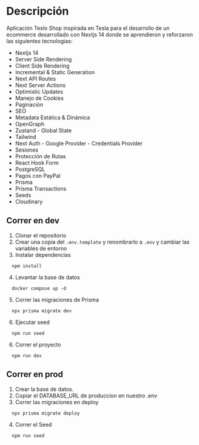 
# Descripción
Aplicación Teslo Shop inspirada en Tesla para el desarrollo de un ecommerce desarrollado con Nextjs 14 donde se aprendieron y reforzaron las siguientes tecnologias:

- Nextjs 14
- Server Side Rendering
- Client Side Rendering
- Incremental & Static Generation
- Next API Routes
- Next Server Actions
- Optimistic Updates
- Manejo de Cookies
- Paginación
- SEO
- Metadata Estática & Dinámica
- OpenGraph 
- Zustand - Global State
- Tailwind
- Next Auth - Google Provider - Credentials Provider
- Sesiones
- Protección de Rutas
- React Hook Form
- PostgreSQL
- Pagos con PayPal
- Prisma
- Prisma Transactions
- Seeds
- Cloudinary

## Correr en dev

1. Clonar el repositorio
2. Crear una copia del ```.env.template```  y renombrarlo a ```.env``` y cambiar las variables de entorno
3. Instalar dependencias 
``` 
  npm install 
```
4. Levantar la base de datos
``` 
  docker compose up -d 
```
5. Correr las migraciones de Prisma
``` 
  npx prisma migrate dev
```
6. Ejecutar seed
``` 
  npm run seed
```
6. Correr el proyecto 
``` 
  npm run dev 
```

## Correr en prod
1. Crear la base de datos.
2. Copiar el DATABASE_URL de produccion en nuestro .env
3. Correr las migraciones en deploy
``` 
  npx prisma migrate deploy 
```
4. Correr el Seed
``` 
  npm run seed
```